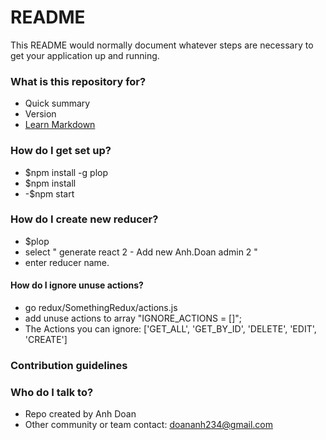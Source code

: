 # README

This README would normally document whatever steps are necessary to get your application up and running.

### What is this repository for?

- Quick summary
- Version
- [Learn Markdown](https://bitbucket.org/tutorials/markdowndemo)

### How do I get set up?

- \$npm install -g plop
- \$npm install
- -$npm start

### How do I create new reducer?

- \$plop
- select " generate react 2 - Add new Anh.Doan admin 2 "
- enter reducer name.


#### How do I ignore unuse actions?

- go redux/SomethingRedux/actions.js
- add unuse actions to array "IGNORE_ACTIONS = []";
- The Actions you can ignore: ['GET_ALL', 'GET_BY_ID', 'DELETE', 'EDIT', 'CREATE']

### Contribution guidelines

### Who do I talk to?

- Repo created by Anh Doan
- Other community or team contact: doananh234@gmail.com